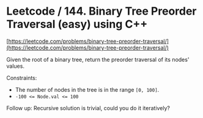 # Leetcode / 144. Binary Tree Preorder Traversal (easy) using C++

[https://leetcode.com/problems/binary-tree-preorder-traversal/](https://leetcode.com/problems/binary-tree-preorder-traversal/)

Given the root of a binary tree, return the preorder traversal of its nodes' values.

Constraints:

- The number of nodes in the tree is in the range `[0, 100]`.
- `-100 <= Node.val <= 100`

Follow up: Recursive solution is trivial, could you do it iteratively?
